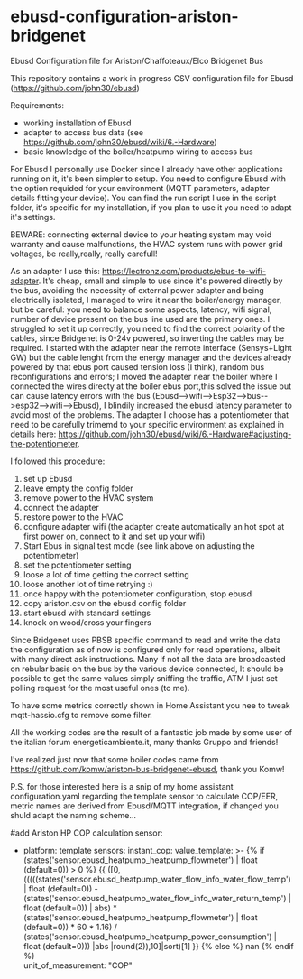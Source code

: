 # ebusd-configuration-ariston-bridgenet
Ebusd Configuration file for Ariston/Chaffoteaux/Elco Bridgenet Bus

This repository contains a work in progress CSV configuration file for Ebusd (https://github.com/john30/ebusd)

Requirements:
- working installation of Ebusd
- adapter to access bus data (see https://github.com/john30/ebusd/wiki/6.-Hardware)
- basic knowledge of the boiler/heatpump wiring to access bus 

For Ebusd I personally use Docker since I already have other applications running on it, it's been simpler to setup. 
You need to configure Ebusd with the option requided for your environment (MQTT parameters, adapter details fitting your device). You can find the run script I use in the script folder, it's specific for my installation, if you plan to use it you need to adapt it's settings.

BEWARE: connecting external device to your heating system may void warranty and cause malfunctions, the HVAC system runs with power grid voltages, be really,really, really carefull!

As an adapter I use this: https://lectronz.com/products/ebus-to-wifi-adapter. 
It's cheap, small and simple to use since it's powered directly by the bus, avoiding the necessity of external power adapter and being electrically isolated, I managed to wire it near the boiler/energy manager, but be careful: you need to balance some aspects, latency, wifi signal, number of device present on the bus line used are the primary ones.
I struggled to set it up correctly, you need to find the correct polarity of the cables, since Bridgenet is 0-24v powered, so inverting the cables may be required. I started with the adapter near the remote interface (Sensys+Light GW) but the cable lenght from the energy manager and the devices already powered by that ebus port caused tension loss (I think), random bus reconfigurations and errors; I moved the adapter near the boiler where I connected the wires directy at the boiler ebus port,this solved the issue but can cause latency errors with the bus (Ebusd-->wifi-->Esp32-->bus-->esp32-->wifi-->Ebusd), I blindily increased the ebusd latency parameter to avoid most of the problems.
The adapter I choose has a potentiometer that need to be carefully trimemd to your specific environment as explained in details here: https://github.com/john30/ebusd/wiki/6.-Hardware#adjusting-the-potentiometer.

I followed this procedure:
1) set up Ebusd
2) leave empty the config folder
3) remove power to the HVAC system
4) connect the adapter
5) restore power to the HVAC
6) configure adapter wifi (the adapter create automatically an hot spot at first power on, connect to it and set up your wifi)
7) Start Ebus in signal test mode (see link above on adjusting the potentiometer)
8) set the potentiometer setting
9) loose a lot of time getting the correct setting
10) loose another lot of time retrying :)
11) once happy with the potentiometer configuration, stop ebusd
12) copy ariston.csv on the ebusd config folder
13) start ebusd with standard settings
14) knock on wood/cross your fingers

Since Bridgenet uses PBSB specific command to read and write the data the configuration as of now is configured only for read operations, albeit with many direct ask instructions.
Many if not all the data are broadcasted on rebular basis on the bus by the various device connected, It should be possible to get the same values simply sniffing the traffic, ATM I just set polling request for the most useful ones (to me).

To have some metrics correctly shown in Home Assistant you nee to tweak mqtt-hassio.cfg to remove some filter.

All the working codes are the result of a fantastic job made by some user of the italian forum energeticambiente.it, many thanks Gruppo and friends!

I've realized just now that some boiler codes came from https://github.com/komw/ariston-bus-bridgenet-ebusd, thank you Komw!



P.S.
for those interested here is a snip of my home assistant configuration.yaml regarding the template sensor to calculate COP/EER, metric names are derived from Ebusd/MQTT integration, if changed you shuld adapt the naming scheme...

#add Ariston HP COP calculation
sensor:
  - platform: template
    sensors:
       instant_cop:
               value_template: >-
                 {% if (states('sensor.ebusd_heatpump_heatpump_flowmeter') | float (default=0)) > 0 %}
                   {{ ([0,(((((states('sensor.ebusd_heatpump_water_flow_info_water_flow_temp') | float (default=0)) - (states('sensor.ebusd_heatpump_water_flow_info_water_return_temp') | float (default=0)) | abs) * (states('sensor.ebusd_heatpump_heatpump_flowmeter') | float (default=0)) * 60 * 1.16) / (states('sensor.ebusd_heatpump_heatpump_power_consumption') | float (default=0))) |abs |round(2)),10]|sort)[1] }}
                 {% else %}
                   nan
                 {% endif %}  
               unit_of_measurement: "COP"



